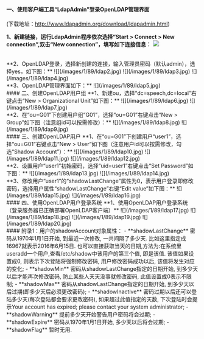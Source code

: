 
#### 一、使用客户端工具“LdapAdmin”登录OpenLDAP管理界面
(下载地址：http://www.ldapadmin.org/download/ldapadmin.html) <br />

**1、新建链接，运行LdapAdmin程序依次选择“Start > Connect > New connection”,双击“New connection”，填写如下连接信息：**
![](/images/1/89/ldap1.jpg)

<br />
**2、OpenLDAP登录，选择新创建的连接，输入管理员密码（默认admin），选择yes，如下图：**
![](/images/1/89/ldap2.jpg)
![](/images/1/89/ldap3.jpg)
![](/images/1/89/ldap4.jpg)

<br />
**3、OpenLDAP管理界面如下：**
![](/images/1/89/ldap5.jpg)

<br />
#### 二、创建OpenLDAP用户组
**1、新建ou，选择“dc=speech,dc=local”右键点击“New > Organizational Unit”如下图：**
![](/images/1/89/ldap6.jpg)
![](/images/1/89/ldap7.jpg)

<br />
**2、在“ou=G01”下创建用户组“G01”，选择“ou=G01”右键点击“New > Group”如下图（注意组id可以按需修改）：**
![](/images/1/89/ldap8.jpg)
![](/images/1/89/ldap9.jpg)

<br />
#### 三、创建OpenLDAP用户
**1、在“ou=G01”下创建用户“user1”，选择“ou=G01”右键点击“New > User”如下图（注意用户id可以按需修改，勾选“Shadow Account”）：**
![](/images/1/89/ldap10.jpg)
![](/images/1/89/ldap11.jpg)
![](/images/1/89/ldap12.jpg)

<br />
**2、设置用户“user1”初始密码，选择“uid=user1”右键点击“Set Password”如下图：**
![](/images/1/89/ldap13.jpg)
![](/images/1/89/ldap14.jpg)

<br />
**3、修改用户“user1”的“shadowLastChange”属性为0，表示用户登录即修改密码，选择用户属性“shadowLastChange”右键“Edit value”如下图：**
![](/images/1/89/ldap15.jpg)
![](/images/1/89/ldap16.jpg)

<br />
#### 四、使用OpenLDAP用户登录系统
**1、使用OpenLDAP用户登录系统（登录服务器已正确部署OpenLDAP客户端）**
![](/images/1/89/ldap17.jpg)
![](/images/1/89/ldap18.jpg)
![](/images/1/89/ldap19.jpg)
![](/images/1/89/ldap20.jpg)

<br />
#### 附录1：用户的shadowAccount对象属性：
- **shadowLastChange**
    密码从1970年1月1日开始, 到最近一次修改, 一共间隔了多少天. 比如这里指定成16967就表示2016年6月15日. 也可以直接获取当天的日期,方法为:在系统里useradd一个用户,查看/etc/shadow中该用户的第三个值, 即是该值. 该值如果设置成0, 则表示下次登陆将强制修改密码, 用户修改密码成功以后, 该值将发生对应的变化;
- **shadowMin**
    密码从shadowLastChange指定的日期开始, 到多少天以后才能再次修改密码, 防止某些人天天没事就修改密码, 此值设置成0表示不限制;
- **shadowMax**
    密码从shadowLastChange指定的日期开始, 到多少天以后过期(即多少天后必须更改密码);
- **shadowInactive**
    密码过期以后还可以登陆多少天(每次登陆都会要求更改密码), 如果超过此值指定的天数, 下次登陆时会提示Your account has expired; please contact your system administrator;
- **shadowWarning**
    提前多少天开始警告用户密码将会过期;
- **shadowExpire**
    密码从1970年1月1日开始, 多少天以后将会过期;
- **shadowFlag**
    暂时无用.
